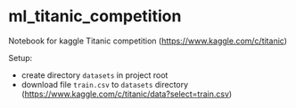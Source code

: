 # ml_titanic_competition
Notebook for kaggle Titanic competition (https://www.kaggle.com/c/titanic)

Setup:
* create directory `datasets` in project root
* download file `train.csv` to `datasets` directory (https://www.kaggle.com/c/titanic/data?select=train.csv)
